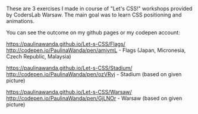 These are 3 exercises I made in course of "Let's CSS!" workshops provided by CodersLab Warsaw. 
The main goal was to learn CSS positioning and animations.

You can see the outcome on my github pages or my codepen account:

https://paulinawanda.github.io/Let-s-CSS/Flags/ http://codepen.io/PaulinaWanda/pen/amjymL - Flags (Japan, Micronesia, Czech Republic, Malaysia)

https://paulinawanda.github.io/Let-s-CSS/Stadium/ http://codepen.io/PaulinaWanda/pen/ozVRvj - Stadium (based on given picture)

https://paulinawanda.github.io/Let-s-CSS/Warsaw/ http://codepen.io/PaulinaWanda/pen/GjLNOr - Warsaw (based on given picture)
